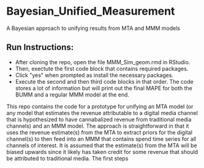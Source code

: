 # Bayesian_Unified_Measurement
A Bayesian approach to unifying results from MTA and MMM models

## Run Instructions:
- After cloning the repo, open the file MMM_Sim_geom.rmd in RStudio. 
- Then, exectute the first code block that contains required packages. 
- Click "yes" when prompted as install the necessary packages.
- Execute the second and then third code blocks in that order. 
The code stores a lot of information but will print out the final MAPE for both the BUMM and a regular MMM model at the end.

This repo contains the code for a prototype for unifying an MTA model (or any model that estimates the revenue attributable to a digital media channel that is hypothesized to have cannabalized revenue from traditional media channels) and an MMM model.
The approach is straightforward in that it uses the revenue estimate(s) from the MTA to extract priors for the digital channel(s) to then feed into an MMM that contains spend time series for all channels of interest.
It is assumed that the estimate(s) from the MTA will be biased upwards since it likely has taken credit for some revenue that should be attributed to traditional media. The first steps

